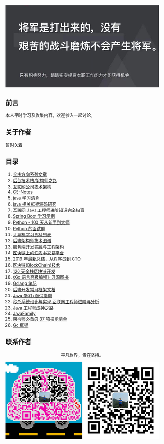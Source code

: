 ![image](./img/timg.jpg)
<br>

## 前言

本人平时学习及收集内容，欢迎参入一起讨论。

## 关于作者

暂时欠着

## 目录

1. [全栈方向系列文章](https://github.com/pkwenda/Blog)
2. [后台技术栈/架构师之路](https://github.com/frank-lam/fullstack-tutorial)
3. [互联网公司技术架构](https://github.com/davideuler/architecture.of.internet-product)
4. [CS-Notes](https://github.com/CyC2018/CS-Notes)
5. [java 学习清单](https://github.com/crossoverJie/JCSprout)
6. [java 相关框架源码研究](https://github.com/YunaiV/Blog)
7. [互联网 Java 工程师进阶知识完全扫盲](https://github.com/doocs/advanced-java)
8. [Spring Boot 学习示例](https://github.com/ityouknow/spring-boot-examples)
9. [Python - 100 天从新手到大师](https://github.com/jackfrued/Python-100-Days)
10. [Python 的面试题](https://github.com/taizilongxu/interview_python)
11. [计算机学习资料列表](https://github.com/NGLSL/learning-material-list)
12. [后端架构师技术图谱](https://github.com/xingshaocheng/architect-awesome)
13. [服务端开发实践与工程架构](https://github.com/wx-chevalier/Backend-Series)
14. [区块链上的纸质书交易平台](https://github.com/b3log/chainbook)
15. [2019 年最新总结，从程序员到 CTO](https://github.com/0voice/from_coder_to_expert)
16. [区块链(BlockChain)技术](https://github.com/chaozh/awesome-blockchain-cn)
17. [120 天全栈区块链开发](https://github.com/itheima1/BlockChain)
18. [《Go 语言高级编程》开源图书](https://github.com/chai2010/advanced-go-programming-book)
19. [Golang 笔记](https://github.com/overnote/golang)
20. [后端开发常用框架文档](https://github.com/docs4dev/docs4dev)
21. [Java 学习+面试指南](https://github.com/Snailclimb/JavaGuide)
22. [秒杀系统设计与实现.互联网工程师进阶与分析](https://github.com/qiurunze123/miaosha)
23. [Java 工程师成神之路](https://github.com/hollischuang/toBeTopJavaer)
24. [JavaFamily](https://github.com/AobingJava/JavaFamily)
25. [架构师必备的 37 项技能清单](https://mp.weixin.qq.com/s/9wI_NNlVRZ34dPWTYLEddA)
26. [Go 框架](https://github.com/yinggaozhen/awesome-go-cn)

## 联系作者

<div align="center">
    <p>
        平凡世界，贵在坚持。
    </p>
    <img src="./img/contact.png" />
</div>
